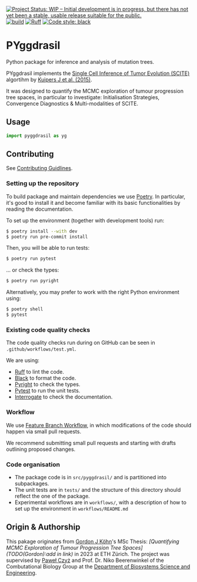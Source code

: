 [![Project Status: WIP – Initial development is in progress, but there has not yet been a stable, usable release suitable for the public.](https://www.repostatus.org/badges/latest/wip.svg)](https://www.repostatus.org/#wip)
[![build](https://github.com/cbg-ethz/PYggdrasil/actions/workflows/test.yml/badge.svg)](https://github.com/cbg-ethz/PYggdrasil/actions/workflows/test.yml)
[![Ruff](https://img.shields.io/endpoint?url=https://raw.githubusercontent.com/charliermarsh/ruff/main/assets/badge/v2.json)](https://github.com/charliermarsh/ruff)
[![Code style: black](https://img.shields.io/badge/code%20style-black-000000.svg)](https://github.com/psf/black)
<!-- TODO (Gordon): Add snakefmt back in when/if fixed. See https://github.com/snakemake/snakefmt/issues/197 [![Code style: snakefmt](https://img.shields.io/badge/code%20style-snakefmt-000000.svg)](https://github.com/snakemake/snakefmt) -->

# PYggdrasil

Python package for inference and analysis of mutation trees.

PYggdrasil implements the [Single Cell Inference of Tumor Evolution (SCITE)](https://github.com/cbg-ethz/SCITE) algortihm by [Kuipers J et al. (2015)](https://pubmed.ncbi.nlm.nih.gov/29030470/).

It was designed to quantify the MCMC exploration of tumour progression tree spaces, in particular to investigate: Initialisation Strategies, Convergence Diagnostics & Multi-modalities of SCITE.

## Usage

```python
import pyggdrasil as yg
```


## Contributing
See [Contributing Guidlines](https://cbg-ethz.github.io/PYggdrasil/contributing/).
### Setting up the repository

To build package and maintain dependencies we use [Poetry](https://python-poetry.org/).
In particular, it's good to install it and become familiar with its basic functionalities by reading the documentation. 

To set up the environment (together with development tools) run:
```bash
$ poetry install --with dev
$ poetry run pre-commit install
```

Then, you will be able to run tests:
```bash
$ poetry run pytest
```
... or check the types:
```bash
$ poetry run pyright
```

Alternatively, you may prefer to work with the right Python environment using:
```bash
$ poetry shell
$ pytest
```

### Existing code quality checks
The code quality checks run during on GitHub can be seen in ``.github/workflows/test.yml``.

We are using:

  * [Ruff](https://github.com/charliermarsh/ruff) to lint the code.
  * [Black](https://github.com/psf/black) to format the code.
  * [Pyright](https://github.com/microsoft/pyright) to check the types.
  * [Pytest](https://docs.pytest.org/) to run the unit tests.
  * [Interrogate](https://interrogate.readthedocs.io/) to check the documentation.


### Workflow

We use [Feature Branch Workflow](https://www.atlassian.com/git/tutorials/comparing-workflows/feature-branch-workflow),
in which modifications of the code should happen via small pull requests.

We recommend submitting small pull requests and starting with drafts outlining proposed changes.

### Code organisation

* The package code is in ``src/pyggdrasil/`` and is partitioned into subpackages.
* The unit tests are in ``tests/`` and the structure of this directory should reflect the one of the package.
* Experimental workflows are in ``workflows/``, with a description of how to set up the environment in ``workflows/README.md``

## Origin & Authorship
This pakage originates from [Gordon J Köhn](https://github.com/gordonkoehn)'s MSc Thesis: _[Quantifying MCMC Exploration of Tumour Progression Tree Spaces](TODO(Gordon):add in link)_ in 2023 at ETH Zürich.
The project was supervised by [Paweł Czyż](https://pawel-czyz.github.io/) and Prof. Dr. Niko Beerenwinkel of the Combutational Biology Group at the [Department of Biosystems Science and Engineering](https://www.bsse.ethz.ch/).

